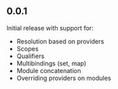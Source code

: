 ## 0.0.1

Initial release with support for:

- Resolution based on providers
- Scopes
- Qualifiers
- Multibindings (set, map)
- Module concatenation
- Overriding providers on modules
